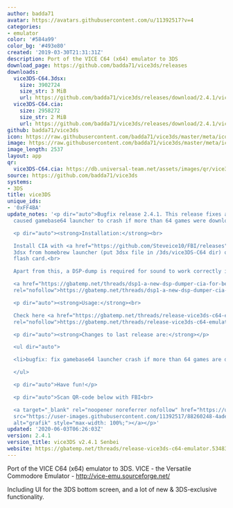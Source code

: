 ```yaml
---
author: badda71
avatar: https://avatars.githubusercontent.com/u/11392517?v=4
categories:
- emulator
color: '#584a99'
color_bg: '#493e80'
created: '2019-03-30T21:31:31Z'
description: Port of the VICE C64 (x64) emulator to 3DS
download_page: https://github.com/badda71/vice3ds/releases
downloads:
  vice3DS-C64.3dsx:
    size: 3902724
    size_str: 3 MiB
    url: https://github.com/badda71/vice3ds/releases/download/2.4.1/vice3DS-C64.3dsx
  vice3DS-C64.cia:
    size: 2958272
    size_str: 2 MiB
    url: https://github.com/badda71/vice3ds/releases/download/2.4.1/vice3DS-C64.cia
github: badda71/vice3ds
icon: https://raw.githubusercontent.com/badda71/vice3ds/master/meta/icon_3ds_C64.png
image: https://raw.githubusercontent.com/badda71/vice3ds/master/meta/icon_3ds_C64.png
image_length: 2537
layout: app
qr:
  vice3DS-C64.cia: https://db.universal-team.net/assets/images/qr/vice3ds-c64-cia.png
source: https://github.com/badda71/vice3ds
systems:
- 3DS
title: vice3DS
unique_ids:
- '0xFF4BA'
update_notes: '<p dir="auto">Bugfix release 2.4.1. This release fixes a bug which
  caused gamebase64 launcher to crash if more than 64 games were downloaded.</p>

  <p dir="auto"><strong>Installation:</strong><br>

  Install CIA with <a href="https://github.com/Steveice10/FBI/releases">FBI</a>, run
  3dsx from homebrew launcher (put 3dsx file in /3ds/vice3DS-C64 dir) or run 3ds from
  flash card.<br>

  Apart from this, a DSP-dump is required for sound to work correctly in the CIA version.<br>

  <a href="https://gbatemp.net/threads/dsp1-a-new-dsp-dumper-cia-for-better-stability.469461/"
  rel="nofollow">https://gbatemp.net/threads/dsp1-a-new-dsp-dumper-cia-for-better-stability.469461/</a></p>

  <p dir="auto"><strong>Usage:</strong><br>

  Check here <a href="https://gbatemp.net/threads/release-vice3ds-c64-emulator.534830/"
  rel="nofollow">https://gbatemp.net/threads/release-vice3ds-c64-emulator.534830/</a></p>

  <p dir="auto"><strong>Changes to last release are:</strong></p>

  <ul dir="auto">

  <li>bugfix: fix gamebase64 launcher crash if more than 64 games are downloaded</li>

  </ul>

  <p dir="auto">Have fun!</p>

  <p dir="auto">Scan QR-code below with FBI<br>

  <a target="_blank" rel="noopener noreferrer nofollow" href="https://user-images.githubusercontent.com/11392517/88260248-4adee780-ccc4-11ea-8d4c-854736fb5fb3.png"><img
  src="https://user-images.githubusercontent.com/11392517/88260248-4adee780-ccc4-11ea-8d4c-854736fb5fb3.png"
  alt="grafik" style="max-width: 100%;"></a></p>'
updated: '2020-06-03T06:26:03Z'
version: 2.4.1
version_title: vice3DS v2.4.1 Senbei
website: https://gbatemp.net/threads/release-vice3ds-c64-emulator.534830/
---
```

Port of the VICE C64 (x64) emulator to 3DS. VICE - the Versatile Commodore Emulator - http://vice-emu.sourceforge.net/

Including UI for the 3DS bottom screen, and a lot of new & 3DS-exclusive functionality.